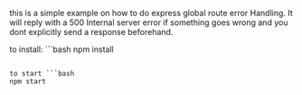 this is a simple example on how to do express global route error Handling.
It will reply with a 500 Internal server error if something goes wrong and you dont explicitly send a response beforehand.

to install: ```bash
npm install
```

to start ```bash
npm start
```
